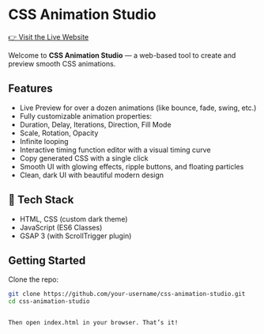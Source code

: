 # CSS Animation Studio
[👉 Visit the Live Website](https://css-animation-studio-seven.vercel.app/)

Welcome to **CSS Animation Studio** — a web-based tool to create and preview smooth CSS animations.

##  Features

-  Live Preview for over a dozen animations (like bounce, fade, swing, etc.)
-  Fully customizable animation properties:
  - Duration, Delay, Iterations, Direction, Fill Mode
  - Scale, Rotation, Opacity
  - Infinite looping
-  Interactive timing function editor with a visual timing curve
-  Copy generated CSS with a single click
-  Smooth UI with glowing effects, ripple buttons, and floating particles
-  Clean, dark UI with beautiful modern design

## 🔧 Tech Stack

- HTML, CSS (custom dark theme)
- JavaScript (ES6 Classes)
- GSAP 3 (with ScrollTrigger plugin)

##  Getting Started

Clone the repo:

```bash
git clone https://github.com/your-username/css-animation-studio.git
cd css-animation-studio


Then open index.html in your browser. That’s it!
